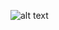 ![alt text](https://upload.wikimedia.org/wikipedia/commons/thumb/8/8f/Set-game-cards.png/220px-Set-game-cards.png)

